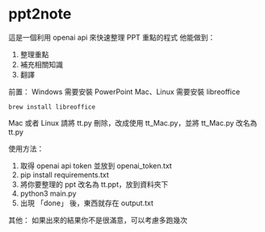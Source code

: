 # ppt2note

這是一個利用 openai api 來快速整理 PPT 重點的程式
他能做到：
1. 整理重點
2. 補充相關知識
3. 翻譯


前置：
Windows 需要安裝 PowerPoint
Mac、Linux 需要安裝 libreoffice
~~~Terminal:
brew install libreoffice
~~~

Mac 或者 Linux 請將 tt.py 刪除，改成使用 tt_Mac.py，並將 tt_Mac.py 改名為 tt.py

使用方法：

1. 取得 openai api token 並放到 openai_token.txt
2. pip install requirements.txt
3. 將你要整理的 ppt 改名為 tt.ppt，放到資料夾下
4. python3 main.py
5. 出現 「done」 後，東西就存在 output.txt


其他：
如果出來的結果你不是很滿意，可以考慮多跑幾次
